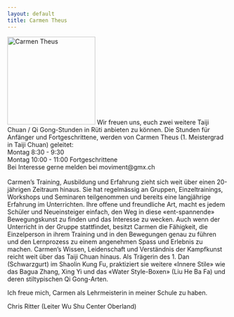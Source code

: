 ```yaml
---
layout: default
title: Carmen Theus
---
```


<img class="ifloat-left" src="/images/carmen-theus.jpg" alt="Carmen Theus" width="200px">
Wir freuen uns, euch zwei weitere Taiji Chuan / Qi Gong-Stunden in Rüti anbieten zu können. Die Stunden für Anfänger und Fortgeschrittene, werden von Carmen Theus
(1. Meistergrad in Taiji Chuan) geleitet:<br>
Montag  8:30 - 9:30 <br>
Montag 10:00 - 11:00 Fortgeschrittene<br>
Bei Interesse gerne melden bei moviment@gmx.ch<br>
<br>
Carmen’s Training, Ausbildung und Erfahrung zieht sich weit über einen 20-jährigen Zeitraum hinaus. Sie hat regelmässig an Gruppen, Einzeltrainings, Workshops und Seminaren teilgenommen und bereits eine langjährige Erfahrung im Unterrichten. Ihre offene und freundliche Art, macht es jedem Schüler und Neueinsteiger einfach, den Weg in diese «ent-spannende» Bewegungskunst zu finden und das Interesse zu wecken. Auch wenn der Unterricht in der Gruppe stattfindet, besitzt Carmen die Fähigkeit, die Einzelperson in ihrem Training und in den Bewegungen genau zu führen und den Lernprozess zu einem angenehmen Spass und Erlebnis zu machen.
Carmen’s Wissen, Leidenschaft und Verständnis der Kampfkunst reicht weit über das Taiji Chuan hinaus. Als Trägerin des 1. Dan (Schwarzgurt) im Shaolin Kung Fu, praktiziert sie weitere «Innere Stile» wie das Bagua Zhang, Xing Yi und das «Water Style-Boxen» (Liu He Ba Fa) und deren stiltypischen Qi Gong-Arten.<br>

Ich freue mich, Carmen als Lehrmeisterin in meiner Schule zu haben.<br>

Chris Ritter (Leiter Wu Shu Center Oberland)